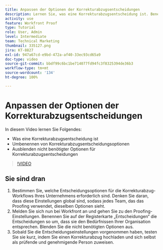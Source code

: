 ```yaml
---
title: Anpassen der Optionen der Korrekturabzugsentscheidungen
description: Lernen Sie, was eine Korrekturabzugsentscheidung ist. Benennen Sie dann die Korrekturabzugsentscheidungsoptionen um und blenden Sie nicht benötigte Optionen in den Proofing-Systemeinstellungen aus.
activity: use
feature: Workfront Proof
type: Tutorial
role: User, Admin
level: Intermediate
team: Technical Marketing
thumbnail: 335127.png
jira: KT-8827
exl-id: 947a67cd-e9bd-472a-af40-33ec93cd65a9
doc-type: video
source-git-commit: bbdf99c6bc1be714077fd94fc3f8325394de36b3
workflow-type: tm+mt
source-wordcount: '134'
ht-degree: 100%

---
```


# Anpassen der Optionen der Korrekturabzugsentscheidungen

In diesem Video lernen Sie Folgendes:

* Was eine Korrekturabzugsentscheidung ist
* Umbenennen von Korrekturabzugsentscheidungsoptionen
* Ausblenden nicht benötigter Optionen für Korrekturabzugsentscheidungen

>[!VIDEO](https://video.tv.adobe.com/v/335127/?quality=12&learn=on&enablevpops=1)

## Sie sind dran

1. Bestimmen Sie, welche Entscheidungsoptionen für die Korrekturabzug-Workflows Ihres Unternehmens erforderlich sind. Denken Sie daran, dass diese Einstellungen global sind, sodass jedes Team, das das Proofing verwendet, dieselben Optionen sieht.
1. Melden Sie sich nun bei Workfront an und gehen Sie zu den Proofing-Einstellungen. Benennen Sie auf der Registerkarte „Entscheidungen“ die Entscheidungen so um, dass sie den Bedürfnissen Ihrer Organisation entsprechen. Blenden Sie die nicht benötigten Optionen aus.
1. Sobald Sie die Entscheidungseinstellungen vorgenommen haben, testen Sie sie kurz, indem Sie einen Korrekturabzug hochladen und sich selbst als prüfende und genehmigende Person zuweisen.


<!--
Lean More URLs
-->
